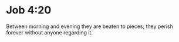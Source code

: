# Job 4:20

Between morning and evening they are beaten to pieces; they perish forever without anyone regarding it.
